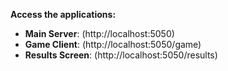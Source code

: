 
 **Access the applications:**
   - **Main Server**: (http://localhost:5050)
   - **Game Client**: (http://localhost:5050/game)
   - **Results Screen**: (http://localhost:5050/results)
